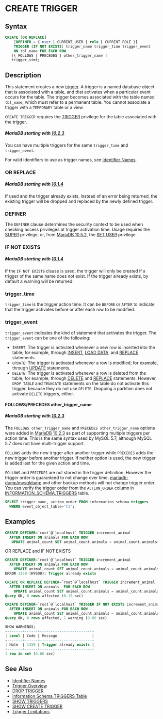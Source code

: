 # CREATE TRIGGER

## Syntax

```sql
CREATE [OR REPLACE]
    [DEFINER = { user | CURRENT_USER | role | CURRENT_ROLE }]
    TRIGGER [IF NOT EXISTS] trigger_name trigger_time trigger_event
    ON tbl_name FOR EACH ROW
   [{ FOLLOWS | PRECEDES } other_trigger_name ]
   trigger_stmt;
```

## Description

This statement creates a new [trigger](/programming-customizing-mariadb/triggers-events/triggers/). A trigger is a named database
object that is associated with a table, and that activates when a
particular event occurs for the table. The trigger becomes associated
with the table named `tbl_name`, which must refer to a permanent table.
You cannot associate a trigger with a `TEMPORARY` table or a view.

`CREATE TRIGGER` requires the [TRIGGER](/kb/en/grant/#table-privileges) privilege for the table associated
with the trigger.

##### MariaDB starting with [10.2.3](/kb/en/mariadb-1023-release-notes/)

You can have multiple triggers for the same `trigger_time` and `trigger_event`.

For valid identifiers to use as trigger names, see [Identifier Names](/sql-statements-structure/sql-language-structure/identifier-names/).

### OR REPLACE

##### MariaDB starting with [10.1.4](/kb/en/mariadb-1014-release-notes/)

If used and the trigger already exists, instead of an error being returned, the existing trigger will be dropped and replaced by the newly defined trigger.

### DEFINER

The `DEFINER` clause determines the security context to be used when
checking access privileges at trigger activation time. Usage requires the [SUPER](/kb/en/grant/#super) privilege, or, from [MariaDB 10.5.2](/kb/en/mariadb-1052-release-notes/), the [SET USER](/kb/en/grant/#set-user) privilege.

### IF NOT EXISTS

##### MariaDB starting with [10.1.4](/kb/en/mariadb-1014-release-notes/)

If the `IF NOT EXISTS` clause is used, the trigger will only be created if a trigger of the same name does not exist. If the trigger already exists, by default a warning will be returned.

### trigger_time

`trigger_time` is the trigger action time. It can be `BEFORE` or `AFTER` to
indicate that the trigger activates before or after each row to be
modified.

### trigger_event

`trigger_event` indicates the kind of statement that activates the
trigger. The `trigger_event` can be one of the following:

- `INSERT`: The trigger is activated whenever a new row is inserted into the table; for example, through [INSERT](/kb/en/insert-commands/), [LOAD DATA](/sql-statements-structure/sql-statements/data-manipulation/inserting-loading-data/load-data-into-tables-or-index/load-data-infile/), and [REPLACE](/sql-statements-structure/sql-statements/data-manipulation/changing-deleting-data/replace/) statements.
- `UPDATE`: The trigger is activated whenever a row is modified; for example, through [UPDATE](/sql-statements-structure/sql-statements/data-manipulation/changing-deleting-data/update/) statements.
- `DELETE`: The trigger is activated whenever a row is deleted from the table; for example, through [DELETE](/sql-statements-structure/sql-statements/data-manipulation/changing-deleting-data/delete/) and [REPLACE](/sql-statements-structure/sql-statements/data-manipulation/changing-deleting-data/replace/) statements. However, `DROP TABLE` and `TRUNCATE` statements on the table do not activate this trigger, because they do not use `DELETE`. Dropping a partition does not activate `DELETE` triggers, either.

#### FOLLOWS/PRECEDES other_trigger_name

##### MariaDB starting with [10.2.3](/kb/en/mariadb-1023-release-notes/)

The `FOLLOWS other_trigger_name` and `PRECEDES other_trigger_name` options were added in [MariaDB 10.2.3](/kb/en/mariadb-1023-release-notes/) as part of supporting multiple triggers per action time.
This is the same syntax used by MySQL 5.7, although MySQL 5.7 does not have multi-trigger support.

`FOLLOWS` adds the new trigger after another trigger while `PRECEDES` adds the new trigger before another trigger.  If neither option is used, the new trigger is added last for the given action and time.

`FOLLOWS` and `PRECEDES` are not stored in the trigger definition. However the trigger order is guaranteed to not change over time. [mariadb-dump/mysqldump](/clients-utilities/backup-restore-and-import-clients/mysqldump/) and other backup methods will not change trigger order.
You can verify the trigger order from the `ACTION_ORDER` column in [INFORMATION_SCHEMA.TRIGGERS](/sql-statements-structure/sql-statements/administrative-sql-statements/system-tables/information-schema/information-schema-tables/information-schema-triggers-table/) table.

```sql
SELECT trigger_name, action_order FROM information_schema.triggers 
  WHERE event_object_table='t1';
```

## Examples

```sql
CREATE DEFINER=`root`@`localhost` TRIGGER increment_animal
  AFTER INSERT ON animals FOR EACH ROW 
   UPDATE animal_count SET animal_count.animals = animal_count.animals+1;
```

OR REPLACE and IF NOT EXISTS

```sql
CREATE DEFINER=`root`@`localhost` TRIGGER increment_animal
  AFTER INSERT ON animals FOR EACH ROW
    UPDATE animal_count SET animal_count.animals = animal_count.animals+1;
ERROR 1359 (HY000): Trigger already exists

CREATE OR REPLACE DEFINER=`root`@`localhost` TRIGGER increment_animal
  AFTER INSERT ON animals  FOR EACH ROW
    UPDATE animal_count SET animal_count.animals = animal_count.animals+1;
Query OK, 0 rows affected (0.12 sec)

CREATE DEFINER=`root`@`localhost` TRIGGER IF NOT EXISTS increment_animal
  AFTER INSERT ON animals FOR EACH ROW
    UPDATE animal_count SET animal_count.animals = animal_count.animals+1;
Query OK, 0 rows affected, 1 warning (0.00 sec)

SHOW WARNINGS;
+-------+------+------------------------+
| Level | Code | Message                |
+-------+------+------------------------+
| Note  | 1359 | Trigger already exists |
+-------+------+------------------------+
1 row in set (0.00 sec)
```

## See Also

- [Identifier Names](/sql-statements-structure/sql-language-structure/identifier-names/)
- [Trigger Overview](/programming-customizing-mariadb/triggers-events/triggers/trigger-overview/)
- [DROP TRIGGER](/sql-statements-structure/sql-statements/data-definition/drop/drop-trigger/)
- [Information Schema TRIGGERS Table](/sql-statements-structure/sql-statements/administrative-sql-statements/system-tables/information-schema/information-schema-tables/information-schema-triggers-table/)
- [SHOW TRIGGERS](/sql-statements-structure/sql-statements/administrative-sql-statements/show/show-triggers/)
- [SHOW CREATE TRIGGER](/sql-statements-structure/sql-statements/administrative-sql-statements/show/show-create-trigger/)
- [Trigger Limitations](/programming-customizing-mariadb/triggers-events/triggers/trigger-limitations/)